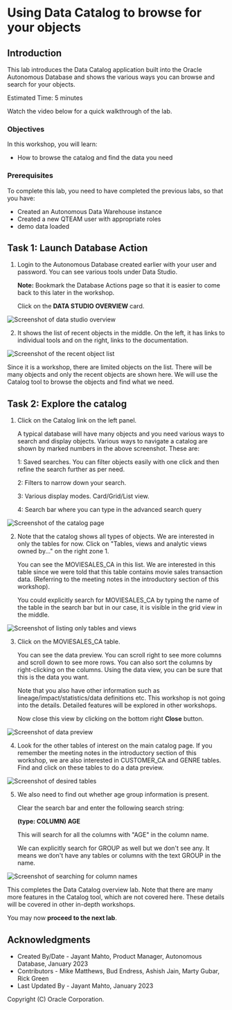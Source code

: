# Using Data Catalog to browse for your objects


## Introduction

This lab introduces the Data Catalog application built into the Oracle Autonomous Database and shows the various ways you can browse and search for your objects.

Estimated Time: 5 minutes

Watch the video below for a quick walkthrough of the lab.
[](youtube:youtubeid)

### Objectives

In this workshop, you will learn:
-	How to browse the catalog and find the data you need

### Prerequisites

To complete this lab, you need to have completed the previous labs, so that you have:

- Created an Autonomous Data Warehouse instance
- Created a new QTEAM user with appropriate roles
- demo data loaded

## Task 1: Launch Database Action

1.  Login to the Autonomous Database created earlier with your user and
    password. You can see various tools under Data Studio.

    **Note:** Bookmark the Database Actions page so that it is easier to come
    back to this later in the workshop.
    
    Click on the **DATA STUDIO OVERVIEW** card.

![Screenshot of data studio overview](images/image1_datastudio_overview.png)

2.  It shows the list of recent objects in the middle. On the left, it
    has links to individual tools and on the right, links to
    the documentation.

![Screenshot of the recent object list](images/image2_datastudio_overview_list.png)

Since it is a workshop, there are limited objects on the list. There
will be many objects and only the recent objects are shown here. We will
use the Catalog tool to browse the objects and find what we need.

## Task 2: Explore the catalog

1.  Click on the Catalog link on the left panel.

    A typical database will have many objects and you need various
    ways to search and display objects. Various ways to navigate a catalog
    are shown by marked numbers in the above screenshot. These are:
    
    1: Saved searches. You can filter objects easily with one click and
    then refine the search further as per need.
    
    2: Filters to narrow down your search.
    
    3: Various display modes. Card/Grid/List view.
    
    4: Search bar where you can type in the advanced search query

![Screenshot of the catalog page](images/image3_catalog_ui_zones.png)

2.  Note that the catalog shows all types of objects. We are interested in
    only the tables for now. Click on "Tables, views and analytic views
    owned by..." on the right zone 1.

    You can see the MOVIESALES_CA in this list. We are interested in this
    table since we were told that this table contains movie sales
    transaction data. (Referring to the meeting notes in the introductory
    section of this workshop).
    
    You could explicitly search for MOVIESALES_CA by typing the name of
    the table in the search bar but in our case, it is visible in
    the grid view in the middle.

![Screenshot of listing only tables and views](images/image4_catalog_tables.png)

3.  Click on the MOVIESALES_CA table.

    You can see the data preview. You can scroll right to see more columns
    and scroll down to see more rows. You can also sort the columns by
    right-clicking on the columns. Using the data view, you can be sure
    that this is the data you want.
    
    Note that you also have other information such as
    lineage/impact/statistics/data definitions etc. This workshop is not
    going into the details. Detailed features will be explored in other
    workshops.
    
    Now close this view by clicking on the bottom right **Close** button.

![Screenshot of data preview](images/image5_catalog_data_preview.png)

4.  Look for the other tables of interest on the main catalog page.
    If you remember the meeting notes in the introductory section of this
    workshop, we are also interested in CUSTOMER_CA and GENRE tables.
    Find and click on these tables to do a data preview.

![Screenshot of desired tables](images/image6_catalog_tables_grid.png)

5.  We also need to find out whether age group information is present.

    Clear the search bar and enter the following search string:
    
    **(type: COLUMN) AGE**
    
    This will search for all the columns with "AGE" in the column name.
    
    We can explicitly search for GROUP as well but we don't see any.
    It means we don't have any tables or columns with the text GROUP in the name.
    

![Screenshot of searching for column names](images/image7_catalog_search_cols.png)

This completes the Data Catalog overview lab. Note that there are many more features in the Catalog tool, which are not covered here. These details will be covered in other in-depth workshops.

You may now **proceed to the next lab**.

## Acknowledgments

- Created By/Date - Jayant Mahto, Product Manager, Autonomous Database, January 2023
- Contributors - Mike Matthews, Bud Endress, Ashish Jain, Marty Gubar, Rick Green
- Last Updated By - Jayant Mahto, January 2023


Copyright (C)  Oracle Corporation.